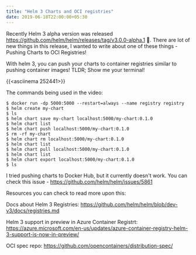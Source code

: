 ```yaml
---
title: "Helm 3 Charts and OCI registries"
date: 2019-06-18T22:00:00+05:30
---
```


Recently Helm 3 alpha version was released https://github.com/helm/helm/releases/tag/v3.0.0-alpha.1 🎉. There are lot of new things in this release, I wanted to write about one of these things - Pushing Charts to OCI Registries!

With helm 3, you can push your charts to container registries similar to pushing container images! TLDR; Show me your terminal!

{{<asciinema 252441>}}


The commands being used in the video:


```
$ docker run -dp 5000:5000 --restart=always --name registry registry
$ helm create my-chart
$ ls
$ helm chart save my-chart localhost:5000/my-chart:0.1.0
$ helm chart list
$ helm chart push localhost:5000/my-chart:0.1.0
$ rm -rf my-chart
$ helm chart rm localhost:5000/my-chart:0.1.0
$ helm chart list
$ helm chart pull localhost:5000/my-chart:0.1.0
$ helm chart list
$ helm chart export localhost:5000/my-chart:0.1.0
$ ls
```

I tried pushing charts to Docker Hub, but it currently doesn't work. You can check this issue - https://github.com/helm/helm/issues/5861

Resources you can check to read more upon this:

Docs about Helm 3 Registries: https://github.com/helm/helm/blob/dev-v3/docs/registries.md

Helm 3 support in preview in Azure Container Registrt: https://azure.microsoft.com/en-us/updates/azure-container-registry-helm-3-support-is-now-in-preview/

OCI spec repo: https://github.com/opencontainers/distribution-spec/